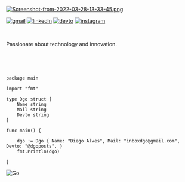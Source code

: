 [![Screenshot-from-2022-03-28-13-33-45.png](https://i.postimg.cc/qR483qDc/Screenshot-from-2022-03-28-13-33-45.png=1500x500)](https://postimg.cc/v12gRYsD)

[![gmail](https://img.shields.io/badge/Gmail-D14836?style=for-the-badge&logo=gmail&logoColor=white)](inboxdgo@gmail.com)
[![linkedin](https://img.shields.io/badge/LinkedIn-0077B5?style=for-the-badge&logo=linkedin&logoColor=white)](https://www.linkedin.com/in/diegomoal)
[![devto](https://img.shields.io/badge/dev.to-0A0A0A?style=for-the-badge&logo=dev.to&logoColor=white)](https://dev.to/dgoposts)
[![instagram](https://img.shields.io/badge/Instagram-E4405F?style=for-the-badge&logo=instagram&logoColor=white)](https://www.instagram.com/atuariodedados)

<br>


Passionate about technology and innovation.


<br><br>



```golang

package main

import "fmt"

type Dgo struct {
    Name string
    Mail string
    Devto string
}

func main() {

    dgo := Dgo { Name: "Diego Alves", Mail: "inboxdgo@gmail.com", Devto: "@dgoposts", }
    fmt.Println(dgo)

}

```
![Go](https://img.shields.io/badge/go-%2300ADD8.svg?style=for-the-badge&logo=go&logoColor=white)
